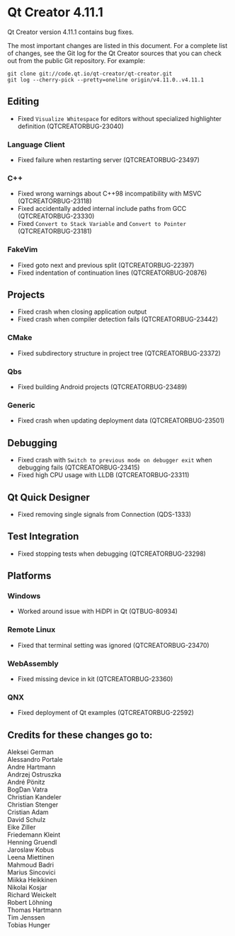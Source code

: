 Qt Creator 4.11.1
=================

Qt Creator version 4.11.1 contains bug fixes.

The most important changes are listed in this document. For a complete
list of changes, see the Git log for the Qt Creator sources that
you can check out from the public Git repository. For example:

    git clone git://code.qt.io/qt-creator/qt-creator.git
    git log --cherry-pick --pretty=oneline origin/v4.11.0..v4.11.1

Editing
-------

* Fixed `Visualize Whitespace` for editors without specialized highlighter definition
  (QTCREATORBUG-23040)

### Language Client

* Fixed failure when restarting server (QTCREATORBUG-23497)

### C++

* Fixed wrong warnings about C++98 incompatibility with MSVC (QTCREATORBUG-23118)
* Fixed accidentally added internal include paths from GCC (QTCREATORBUG-23330)
* Fixed `Convert to Stack Variable` and `Convert to Pointer` (QTCREATORBUG-23181)

### FakeVim

* Fixed goto next and previous split (QTCREATORBUG-22397)
* Fixed indentation of continuation lines (QTCREATORBUG-20876)

Projects
--------

* Fixed crash when closing application output
* Fixed crash when compiler detection fails (QTCREATORBUG-23442)

### CMake

* Fixed subdirectory structure in project tree (QTCREATORBUG-23372)

### Qbs

* Fixed building Android projects (QTCREATORBUG-23489)

### Generic

* Fixed crash when updating deployment data (QTCREATORBUG-23501)

Debugging
---------

* Fixed crash with `Switch to previous mode on debugger exit` when debugging fails
  (QTCREATORBUG-23415)
* Fixed high CPU usage with LLDB (QTCREATORBUG-23311)

Qt Quick Designer
-----------------

* Fixed removing single signals from Connection (QDS-1333)

Test Integration
----------------

* Fixed stopping tests when debugging (QTCREATORBUG-23298)

Platforms
---------

### Windows

* Worked around issue with HiDPI in Qt (QTBUG-80934)

### Remote Linux

* Fixed that terminal setting was ignored (QTCREATORBUG-23470)

### WebAssembly

* Fixed missing device in kit (QTCREATORBUG-23360)

### QNX

* Fixed deployment of Qt examples (QTCREATORBUG-22592)

Credits for these changes go to:
--------------------------------

Aleksei German  
Alessandro Portale  
Andre Hartmann  
Andrzej Ostruszka  
André Pönitz  
BogDan Vatra  
Christian Kandeler  
Christian Stenger  
Cristian Adam  
David Schulz  
Eike Ziller  
Friedemann Kleint  
Henning Gruendl  
Jaroslaw Kobus  
Leena Miettinen  
Mahmoud Badri  
Marius Sincovici  
Miikka Heikkinen  
Nikolai Kosjar  
Richard Weickelt  
Robert Löhning  
Thomas Hartmann  
Tim Jenssen  
Tobias Hunger  
